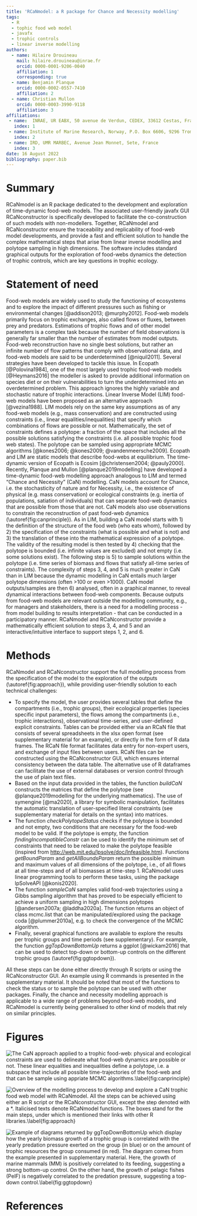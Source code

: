```yaml
---
title: 'RCaNmodel: a R package for Chance and Necessity modelling'
tags:
  - R
  - tophic food web model
  - javafx
  - trophic controls
  - linear inverse modelling
authors:
  - name: Hilaire Drouineau 
    mail: hilaire.drouineau@inrae.fr
    orcid: 0000-0001-9206-0040
    affiliation: 1
    corresponding: true
  - name: Benjamin Planque
    orcid: 0000-0002-0557-7410
    affiliation: 2
  - name: Christian Mullon
    orcid: 0000-0003-3990-9118
    affiliation: 3
affiliations:
 - name:  INRAE, UR EABX, 50 avenue de Verdun, CEDEX, 33612 Cestas, France
   index: 1
 - name: Institute of Marine Research, Norway, P.O. Box 6606, 9296 Tromsø, Norway
   index: 2
 - name: IRD, UMR MARBEC, Avenue Jean Monnet, Sete, France
   index: 3
date: 16 August 2022
bibliography: paper.bib
---
```


# Summary

RCaNmodel is an R package dedicated to the development and exploration of time-dynamic food-web models.
The associated user-friendly javafx GUI RCaNconstructor is specifically developed to facilitate the
co-construction of such models with non-modellers. Together, RCaNmodel and RCaNconstructor ensure the
traceability and replicability of food-web model developments, and provide a fast and efficient solution
to handle the complex mathematical steps that arise from linear inverse modelling and polytope sampling
in high dimensions. The software includes standard graphical outputs for the exploration of food-webs
dynamics the detection of trophic controls, which are key questions in trophic ecology.

# Statement of need

Food-web models are widely used to study the functioning of ecosystems and to explore the impact of
different pressures such as fishing or environmental changes [@addison2013; @murphy2012]. Food-web
models primarily focus on trophic exchanges, also called flows or fluxes, between prey and predators.
Estimations of trophic flows and of other model parameters is a complex task because the number of field
observations is generally far smaller than the number of estimates from model outputs. Food-web reconstruction
have no single best solutions, but rather an infinite number of flow patterns that comply with observational
data, and food-web models are said to be underdetermined [@niquil2011]. Several strategies have been
developed to tackle this issue. In Ecopath [@Polovina1984], one of the most largely used trophic food-web
models [@Heymans2016] the modeller is asked to provide additional information on species diet or on their
vulnerabilities to turn the underdetermined into an overdetermined problem. This approach ignores the highly
variable and stochastic nature of trophic interactions. Linear Inverse Model (LIM) food-web models have been
proposed as an alternative approach [@vezina1988]. LIM models rely on the same key assumptions as of any
food-web models (e.g., mass conservation) and are constructed using constraints (i.e., linear
equalities/inequalities) that specify which combinations of flows are possible or not. Mathematically, the
set of constraints defines a polytope: a fraction of the space that includes all the possible solutions
satisfying the constraints (i.e. all possible trophic food web states). The polytope can be sampled using
appropriate MCMC algorithms [@kones2006; @kones2009; @vandenmeersche2009]. Ecopath and LIM are static models
that describe food-webs at equilibrium. The time-dynamic version of Ecopath is Ecosim
[@christensen2004; @pauly2000]. Recently, Planque and Mullon [@planque2019modelling] have developed a
time-dynamic food-web modelling approach analogous to LIM and termed “Chance and Necessity” 
(CaN) modelling. CaN models account for Chance, i.e. the stochasticity of nature and for Necessity, i.e.,
the existence of physical (e.g. mass conservation) or ecological constraints (e.g. inertia of populations,
satiation of individuals) that can separate food-web dynamics that are possible from those that are not.
CaN models also use observations to constrain the reconstruction of past food-web dynamics
(\autoref{fig:canprinciple}). As in LIM, building a CaN model starts with 1) the definition of the structure
of the food web (who eats whom), followed by 2) the specification of the constraints (what is possible and
what is not) and 3) the translation of these into the mathematical expression of a polytope.
The validity of the resulting model is then tested by 4) checking that the polytope is bounded (i.e.
infinite values are excluded) and not empty (i.e. some solutions exist). The following step is 5) to
sample solutions within the polytope (i.e. time series of biomass and flows that satisfy all-time series
of constraints). The complexity of steps 3, 4, and 5 is much greater in CaN than in LIM because the dynamic
modelling in CaN entails much larger polytope dimensions (often \>100 or even \>1000). CaN model outputs/samples
are then 6) analysed, often in a graphical manner, to reveal dynamical interactions between food-web components.
Because outputs from food-web models are relevant outside the modelling community, e.g., for managers and stakeholders,
there is a need for a modelling process - from model building to results interpretation - that can be conducted in
a participatory manner. RCaNmodel and RCaNconstructor provide a mathematically efficient solution to steps 3, 4, and 5
and an interactive/intuitive interface to support steps 1, 2, and 6.
 

# Methods

RCaNmodel and RCaNconstructor support the full modelling process from the specification of the model to the
exploration of the outputs (\autoref{fig:approach}), while providing user-friendly solution to each technical challenges:

-   To specify the model, the user provides several tables that define the compartments (i.e., trophic groups), their
ecological properties (species specific input parameters), the flows among the compartments (i.e., trophic
interactions), observational time-series, and user-defined explicit constraints. Tables can be provided either via
an RCaN file that consists of several spreadsheets in the xlsx open format (see supplementary material for an example),
or directly in the form of R data frames. The RCaN file format facilitates data entry for non-expert users, and exchange
of input files between users. RCaN files can be constructed using the RCaNconstructor GUI, which ensures internal consistency
between the data table. The alternative use of R dataframes can facilitate the use of external databases or version control
through the use of plain text files. 
-   Based on the input data provided in the tables, the function *buildCaN* constructs the matrices that define the
polytope (see @planque2019modelling for the underlying mathematics). The use of symengine [@ma2020], a library for symbolic
manipulation, facilitates the automatic translation of user-specified literal constraints (see supplementary material
for details on the syntax) into  matrices.
-   The function *checkPolytopeStatus* checks if the polytope is bounded and not empty, two conditions that are
necessary for the food-web model to be valid. If the polytope is empty, the function *findingIncompatibleConstr*
can be used to identify the minimum set of constraints that need to be relaxed to make the polytope feasible
(inspired from <http://web.mit.edu/lpsolve/doc/Infeasible.htm>). Functions *getBoundParam* and *getAllBoundsParam* return
the possible minimum and maximum values of all dimensions of the polytope, i.e., of all flows at all time-steps and of all
biomasses at time-step 1. RCaNmodel uses linear programming tools to perform these tasks, using the package lpSolveAPI [@konis2020]. 
-   The function *sampleCaN* samples valid food-web trajectories using a Gibbs sampling algorithm that has proved to be
especially efficient to achieve a uniform sampling in high dimensions polytopes [@andersen2007a; @laddha2020a]. The function
returns an object of class mcmc.list that can be manipulated/explored using the package coda [@plummer2010a],
e.g. to check the convergence of the MCMC algorithm.
-   Finally, several graphical functions are available to explore the results per trophic groups and time periods
(see supplementary). For example, the function *ggTopDownBottomUp* returns a ggplot [@wickam2016] that can be used to detect
top-down or bottom-up controls on the different trophic groups (\autoref{fig:ggtopdown}).

All these steps can be done either directly through R scripts or using the RCaNconstructor GUI. An example using R commands
is presented in the supplementary material. It should be noted that most of the functions to check the status or to sample
the polytope can be used with other packages. Finally, the chance and necessity modelling approach is applicable to a wide
range of problems beyond food-web models, and RCaNmodel is currently being generalised to other kind of models that rely on
similar principles.

# Figures

![The CaN approach applied to a trophic food-web: physical and ecological constraints are used to delineate what food-web
dynamics are possible or not. These linear equalities and inequalities define a polytope, i.e. a subspace that include all
possible time-trajectories of the food-web and that can be sample using appriate MCMC algorithms.\label{fig:canprinciple}](can.png)

![Overview of the modelling process to develop and explore a CaN trophic food web model with RCaNmodel. All the steps can
be achieved using either an R script or the RCaNconstructor GUI, except the step denoted with a \*. Italicised texts denote
RCaNmodel functions. The boxes stand for the main steps, under which is mentioned their links with other R libraries.\label{fig:approach}](approaches.png)

![Example of diagrams returned by ggTopDownBottomUp which display how the yearly biomass growth of a trophic group is correlated
with the yearly predation pressure exerted on the group (in blue) or on the amount of trophic resources the group consumed (in red).
The diagram comes from the example presented in supplementary material. Here, the growth of marine mammals (MM) is positively correlated
to its feeding, suggesting a strong bottom-up control. On the other hand, the growth of pelagic fishes (PelF) is negatively correlated
to the predation pressure, suggesting a top-down control.\label{fig:ggtopdown}](ggtopdown.png)

# References

